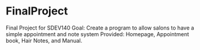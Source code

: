 # FinalProject
Final Project for SDEV140
Goal: Create a program to allow salons to have a simple appointment and note system
Provided: Homepage, Appointment book, Hair Notes, and Manual. 
